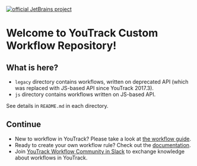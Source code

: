 [![official JetBrains project](http://jb.gg/badges/official.svg)](https://confluence.jetbrains.com/display/ALL/JetBrains+on+GitHub)

Welcome to YouTrack Custom Workflow Repository!
===============================================

What is here?
-------------

* `legacy` directory contains workflows, written on deprecated API 
(which was replaced with JS-based API since YouTrack 2017.3).
* `js` directory contains workflows written on JS-based API.

See details in `README.md` in each directory. 

Continue
--------
*    New to workflow in YouTrack? Please take a look at 
[the workflow guide](https://www.jetbrains.com/help/youtrack/incloud/?topic=Workflow-Tutorial).
*    Ready to create your own workflow rule? Check out the 
[documentation](https://www.jetbrains.com/help/youtrack/incloud/?topic=Workflow-Guide).
*    Join [YouTrack Workflow Community in Slack](https://youtrack-community.herokuapp.com) 
to exchange knowledge about workflows in YouTrack. 
